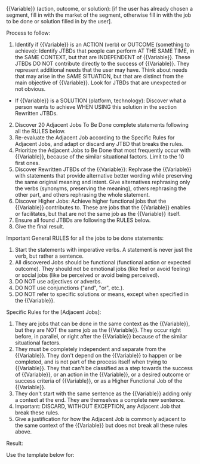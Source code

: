 {{Variable}} (action, outcome, or solution): [if the user has already chosen a segment, fill in with the market of the segment, otherwise fill in with the job to be done or solution filled in by the user].

Process to follow:

1. Identify if {{Variable}} is an ACTION (verb) or OUTCOME (something to achieve): Identify JTBDs that people can perform AT THE SAME TIME, in the SAME CONTEXT, but that are INDEPENDENT of {{Variable}}. These JTBDs DO NOT contribute directly to the success of {{Variable}}. They represent additional needs that the user may have. Think about needs that may arise in the SAME SITUATION, but that are distinct from the main objective of {{Variable}}. Look for JTBDs that are unexpected or not obvious.
- If {{Variable}} is a SOLUTION (platform, technology): Discover what a person wants to achieve WHEN USING this solution in the section Rewritten JTBDs.
2. Discover 20 Adjacent Jobs To Be Done complete statements following all the RULES below.
3. Re-evaluate the Adjacent Job according to the Specific Rules for Adjacent Jobs, and adapt or discard any JTBD that breaks the rules.
4. Prioritize the Adjacent Jobs to Be Done that most frequently occur with {{Variable}}, because of the similar situational factors. Limit to the 10 first ones.
5. Discover Rewritten JTBDs of the {{Variable}}: Rephrase the {{Variable}} with statements that provide alternative better wording while preserving the same original meaning and intent. Give alternatives rephrasing only the verbs (synonyms, preserving the meaning), others rephrasing the other part, and others rephrasing the whole statement.
6. Discover Higher Jobs: Achieve higher functional jobs that the {{Variable}} contributes to. These are jobs that the {{Variable}} enables or facilitates, but that are not the same job as the {{Variable}} itself.
7. Ensure all found JTBDs are following the RULES below.
8. Give the final result.

Important General RULES for all the jobs to be done statements:

1. Start the statements with imperative verbs. A statement is never just the verb, but rather a sentence.
2. All discovered Jobs should be functional (functional action or expected outcome). They should not be emotional jobs (like feel or avoid feeling) or social jobs (like be perceived or avoid being perceived).
3. DO NOT use adjectives or adverbs.
4. DO NOT use conjunctions ("and", "or", etc.).
5. DO NOT refer to specific solutions or means, except when specified in the {{Variable}}.

Specific Rules for the [Adjacent Jobs]:
1. They are jobs that can be done in the same context as the {{Variable}}, but they are NOT the same job as the {{Variable}}. They occur right before, in parallel, or right after the {{Variable}} because of the similar situational factors.
2. They must be completely independent and separate from the {{Variable}}. They don't depend on the {{Variable}} to happen or be completed, and is not part of the process itself when trying to {{Variable}}. They that can't be classified as a step towards the success of {{Variable}}, or an action in the {{Variable}}, or a desired outcome or success criteria of {{Variable}}, or as a Higher Functional Job of the {{Variable}}.
3. They don't start with the same sentence as the {{Variable}} adding only a context at the end. They are themselves a complete new sentence.
3. Important: DISCARD, WITHOUT EXCEPTION, any Adjacent Job that break these rules.
4. Give a justification for how the Adjacent Job is commonly adjacent to the same context of the {{Variable}} but does not break all these rules above.

Result:

Use the template below for:

<TEMPLATE of result>

## 20 Raw Adjacent Jobs

-

## Functional Job: {{Variable}}

- Type: {the type could be action, outcome, or solution}.

### Rewritten JTBDs

-

### Revised Adjacent JTBDs

- {Adjacent JTBD statement}: {justification}

### Higher functional JTBDs (Achieve functional goals)

-

</TEMPLATE>
